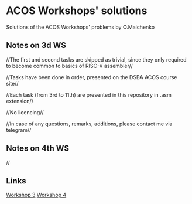 # ACOS Workshops' solutions
Solutions of the ACOS Workshops' problems by O.Malchenko
## Notes on 3d WS
//The first and second tasks are skipped as trivial, since they only required to become common to basics of RISC-V assembler//

//Tasks have been done in order, presented on the DSBA ACOS course site//

//Each task (from 3rd to 11th) are presented in this repository in .asm extension//

//No licencing//

//In case of any questions, remarks, additions, please contact me via telegram//
## Notes on 4th WS
//
## Links
[Workshop 3](https://andrewt0301.github.io/hse-acos-course/part1ca/03_CPU/lecture.html)
[Workshop 4](https://andrewt0301.github.io/hse-acos-course/part1ca/04_Instructions/lecture.html)
